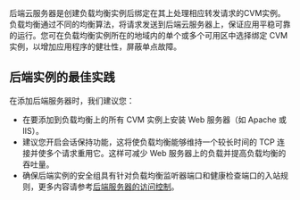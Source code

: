 后端云服务器是创建负载均衡实例后绑定在其上处理相应转发请求的CVM实例。负载均衡通过不同的均衡算法，将请求发送到后端云服务器上，保证应用平稳可靠的运行。您可在负载均衡实例所在的地域内的单个或多个可用区中选择绑定 CVM 实例，以增加应用程序的健壮性，屏蔽单点故障。


## 后端实例的最佳实践

在添加后端服务器时，我们建议您：
- 在要添加到负载均衡上的所有 CVM 实例上安装 Web 服务器（如 Apache 或 IIS）。
- 建议您开启会话保持功能，这将使负载均衡能够维持一个较长时间的 TCP 连接并使多个请求重用它。这样可减少 Web 服务器上的负载并提高负载均衡的吞吐量。
- 确保后端实例的安全组具有针对负载均衡监听器端口和健康检查端口的入站规则，更多内容请参考[后端服务器的访问控制]()。


